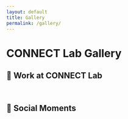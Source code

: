 ```yaml
---
layout: default
title: Gallery
permalink: /gallery/
---
```


<h1>CONNECT Lab Gallery</h1>

<h2>👷 Work at CONNECT Lab</h2>
<div class="gallery-wrapper" id="work-gallery"></div>

<h2>📸 Social Moments</h2>
<div class="gallery-wrapper" id="social-gallery"></div>

<link rel="stylesheet" href="https://cdn.jsdelivr.net/npm/photoswipe@5/dist/photoswipe.css"/>
<style>
  .gallery-wrapper {
    overflow-x: auto;
    overflow-y: hidden;
    white-space: nowrap;
    padding-bottom: 1em;
    scroll-snap-type: x mandatory;
    -webkit-overflow-scrolling: touch;
  }

  .gallery-wrapper a {
    display: inline-block;
    margin-right: 10px;
    scroll-snap-align: start;
    width: 200px;
    height: 150px;
  }

  .gallery-wrapper img {
    width: 100%;
    height: auto;
    border-radius: 4px;
    box-shadow: 0 2px 5px rgba(0,0,0,0.1);
    display: block;
  }
</style>

<div id="pswp" class="pswp" tabindex="-1" role="dialog" aria-hidden="true"></div>

<script src="https://cdn.jsdelivr.net/npm/photoswipe@5/dist/photoswipe-lightbox.umd.min.js"></script>
<script src="https://cdn.jsdelivr.net/npm/photoswipe@5/dist/photoswipe.umd.min.js"></script>
<script src="/gallery.js"></script>
